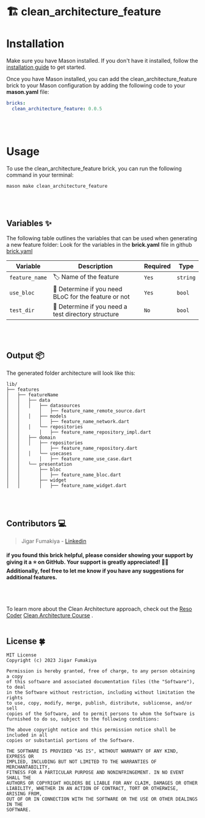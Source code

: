 # 🏗️ clean_architecture_feature

# Installation

Make sure you have Mason installed. If you don't have it installed, follow
the [installation guide](https://docs.brickhub.dev/category/getting-started) to get started.

Once you have Mason installed, you can add the clean_architecture_feature brick to your Mason
configuration by adding the following code to your **mason.yaml** file:

```yaml
bricks:
  clean_architecture_feature: 0.0.5
```

<br>
<br>

# Usage

To use the clean_architecture_feature brick, you can run the following command in your terminal:

```sh
mason make clean_architecture_feature
```

<br>
<br>

## Variables ✨

The following table outlines the variables that can be used when generating a new feature folder:
Look for the variables in the **brick.yaml** file in
github [brick.yaml](https://github.com/jigarfumakiya/clean_architecture_feature/blob/main/brick.yaml)

| Variable       | Description                | Required | Type     |
|----------------| -------------------------- |----------| -------- |
| `feature_name` | 🏷️ Name of the feature              | `Yes`    | `string` |
| `use_bloc`     | 🧱 Determine if you need BLoC for the feature or not              | `Yes`    | `bool` |
| `test_dir`     | 📁 Determine if you need a test directory structure              | `No`     | `bool` |

<br>
<br>

## Output 📦

The generated folder architecture will look like this:

```
lib/
├── features
│   ├── featureName
│   │   ├── data
│   │   │   ├── datasources
│   │       │   ├── feature_name_remote_source.dart
│   │   │   ├── models
│   │       │   ├── feature_name_network.dart
│   │   │   └── repositories
│   │       │   ├── feature_name_repository_impl.dart
│   │   ├── domain
│   │   │   ├── repositories
│   │       │   ├── feature_name_repository.dart
│   │   │   └── usecases
│   │       │   ├── feature_name_use_case.dart
│   │   └── presentation
│   │       ├── bloc
│   │       │   ├── feature_name_bloc.dart
│   │       ├── widget
│   │       │   ├── feature_name_widget.dart

 ```

<br>
<br>

## Contributors 💻

> Jigar Fumakiya - [Linkedin](https://www.linkedin.com/in/jigar-fumakiya-3080b8b7/)

#### if you found this brick helpful, please consider showing your support by giving it a ⭐ on GitHub. Your support is greatly appreciated! 🙏🎉 Additionally, feel free to let me know if you have any suggestions for additional features.

<br>
<br>

To learn more about the Clean Architecture approach, check out
the [Reso Coder](https://resocoder.com/) [Clean Architecture Course](https://resocoder.com/2019/08/27/flutter-tdd-clean-architecture-course-1-explanation-project-structure/)
.
<br>
<br>

## License 🍀

    MIT License
    Copyright (c) 2023 Jigar Fumakiya

    Permission is hereby granted, free of charge, to any person obtaining a copy 
    of this software and associated documentation files (the "Software"), to deal
    in the Software without restriction, including without limitation the rights
    to use, copy, modify, merge, publish, distribute, sublicense, and/or sell
    copies of the Software, and to permit persons to whom the Software is
    furnished to do so, subject to the following conditions:

    The above copyright notice and this permission notice shall be included in all
    copies or substantial portions of the Software.

    THE SOFTWARE IS PROVIDED "AS IS", WITHOUT WARRANTY OF ANY KIND, EXPRESS OR
    IMPLIED, INCLUDING BUT NOT LIMITED TO THE WARRANTIES OF MERCHANTABILITY,
    FITNESS FOR A PARTICULAR PURPOSE AND NONINFRINGEMENT. IN NO EVENT SHALL THE
    AUTHORS OR COPYRIGHT HOLDERS BE LIABLE FOR ANY CLAIM, DAMAGES OR OTHER
    LIABILITY, WHETHER IN AN ACTION OF CONTRACT, TORT OR OTHERWISE, ARISING FROM,
    OUT OF OR IN CONNECTION WITH THE SOFTWARE OR THE USE OR OTHER DEALINGS IN THE
    SOFTWARE.

